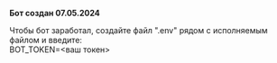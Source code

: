 **Бот создан 07.05.2024**

Чтобы бот заработал, создайте файл ".env" рядом с исполняемым 
файлом и введите:\
BOT_TOKEN=<ваш токен>
